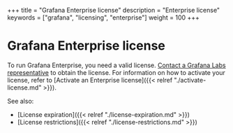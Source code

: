 +++
title = "Grafana Enterprise license"
description = "Enterprise license"
keywords = ["grafana", "licensing", "enterprise"]
weight = 100
+++

# Grafana Enterprise license

To run Grafana Enterprise, you need a valid license. [Contact a Grafana Labs representative](https://grafana.com/contact?about=grafana-enterprise) to obtain the license. For information on how to activate your license, refer to [Activate an Enterprise license]({{< relref "./activate-license.md" >}}).

See also:

- [License expiration]({{< relref "./license-expiration.md" >}})
- [License restrictions]({{< relref "./license-restrictions.md" >}})
